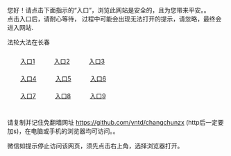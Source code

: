 您好！请点击下面指示的“入口”，浏览此网站是安全的，且为您带来平安。。 <br/>
点击入口后，请耐心等待， 过程中可能会出现无法打开的提示，请忽略，最终会进入网站. </br>

法轮大法在长春<br/>
<div style="padding:10px"><a style="margin:20px" target="_blank" href="https://d11cd8qpttev88.cloudfront.net/2Qpsp?uzhkarro" id="ccLink1" rel="nofollow">入口1</a> <a target="_blank" style="margin:20px" href="https://d3sgpujkn7r8nh.cloudfront.net/2Qpsp?mwehmh" id="ccLink2" rel="nofollow">入口2</a> <a style="margin:20px" target="_blank" href="https://d1w1pz3t6xlfog.cloudfront.net/2Qpsp?blnuoqtp" id="ccLink3" rel="nofollow">入口3</a></div>

<div style="padding:10px" ><a style="margin:20px" target="_blank" href="https://d11cd8qpttev88.cloudfront.net/2Qpsp?uzhkarro" id="ccLink4" rel="nofollow">入口4</a> <a style="margin:20px" href="https://d3sgpujkn7r8nh.cloudfront.net/2Qpsp?mwehmh" target="_blank" id="ccLink5" rel="nofollow">入口5</a> <a style="margin:20px" href="https://d1w1pz3t6xlfog.cloudfront.net/2Qpsp?blnuoqtp" target="_blank" id="ccLink6" rel="nofollow">入口6</a></div>

<div style="padding:10px"><a style="margin:20px" target="_blank" href="https://d11cd8qpttev88.cloudfront.net/2Qpsp?uzhkarro" id="ccLink7" rel="nofollow">入口7</a> <a style="margin:20px" href="https://d3sgpujkn7r8nh.cloudfront.net/2Qpsp?mwehmh" target="_blank" id="ccLink8" rel="nofollow">入口8</a> <a style="margin:20px" target="_blank" href="https://d1w1pz3t6xlfog.cloudfront.net/2Qpsp?blnuoqtp" id="ccLink9" rel="nofollow">入口9</a></div>

<br/>



请复制并记住免翻墙网址 https://github.com/yntd/changchunzx (http后一定要加s)，在电脑或手机的浏览器均可访问。。<br/>

微信如提示停止访问该网页，须先点击右上角，选择浏览器打开。
